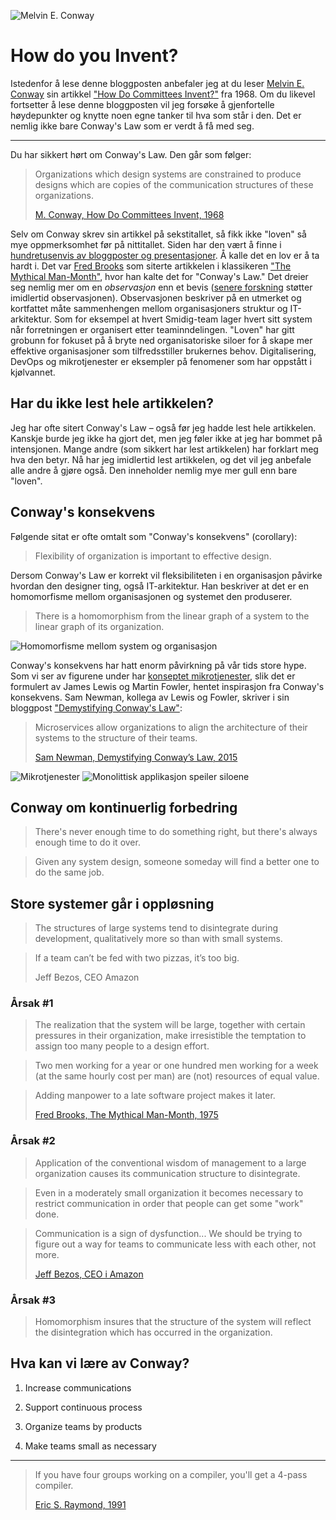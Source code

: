 ![Melvin E. Conway](https://github.com/steinim/writings/raw/master/images/conway.png)

# How do you Invent?

Istedenfor å lese denne bloggposten anbefaler jeg at du leser [Melvin E. Conway](https://en.wikipedia.org/wiki/Melvin_Conway) sin artikkel ["How Do Committees Invent?"](http://www.melconway.com/research/committees.html) fra 1968. Om du likevel fortsetter å lese denne bloggposten vil jeg forsøke å gjenfortelle høydepunkter og knytte noen egne tanker til hva som står i den. Det er nemlig ikke bare Conway's Law som er verdt å få med seg.

---

Du har sikkert hørt om Conway's Law. Den går som følger:

>  Organizations which design systems are constrained to produce designs which are copies of the communication structures of these organizations.
>
> [M. Conway, How Do Committees Invent, 1968](http://www.melconway.com/research/committees.html)

Selv om Conway skrev sin artikkel på sekstitallet, så fikk ikke "loven" så mye oppmerksomhet før på nittitallet.  Siden har den vært å finne i [hundretusenvis av bloggposter og presentasjoner](http://lmgtfy.com/?q=conway%27s+law). Å kalle det en lov er å ta hardt i. Det var [Fred Brooks](https://en.wikipedia.org/wiki/Fred_Brooks) som siterte artikkelen i klassikeren ["The Mythical Man-Month"](https://en.wikipedia.org/wiki/The_Mythical_Man-Month), hvor han kalte det for "Conway's Law." Det dreier seg nemlig mer om en _observasjon_ enn et bevis ([senere forskning](https://en.wikipedia.org/wiki/Conway%27s_law#Supporting_evidence) støtter imidlertid observasjonen). Observasjonen beskriver på en utmerket og kortfattet måte sammenhengen mellom organisasjoners struktur og IT-arkitektur. Som for eksempel at hvert Smidig-team lager hvert sitt system når forretningen er organisert etter teaminndelingen. "Loven" har gitt grobunn for fokuset på å bryte ned organisatoriske siloer for å skape mer effektive organisasjoner som tilfredsstiller brukernes behov. Digitalisering, DevOps og mikrotjenester er eksempler på fenomener som har oppstått i kjølvannet.

## Har du ikke lest hele artikkelen?
Jeg har ofte sitert Conway's Law – også før jeg hadde lest hele artikkelen. Kanskje burde jeg ikke ha gjort det, men jeg føler ikke at jeg har bommet på intensjonen. Mange andre (som sikkert har lest artikkelen) har forklart meg hva den betyr. Nå har jeg imidlertid lest artikkelen, og det vil jeg anbefale alle andre å gjøre også. Den inneholder nemlig mye mer gull enn bare "loven".

## Conway's konsekvens
Følgende sitat er ofte omtalt som "Conway's konsekvens" (corollary):

> Flexibility of organization is important to effective design.

Dersom Conway's Law er korrekt vil fleksibiliteten i en organisasjon påvirke hvordan den designer ting, også IT-arkitektur. Han beskriver at det er en homomorfisme mellom organisasjonen og systemet den produserer.

> There is a homomorphism from the linear graph of a system to the linear graph of its organization.

![Homomorfisme mellom system og organisasjon](https://github.com/steinim/writings/raw/master/images/conway_homomorphism.png)

Conway's konsekvens har hatt enorm påvirkning på vår tids store hype. Som vi ser av figurene under har [konseptet mikrotjenester](http://martinfowler.com/articles/microservices.html), slik det er formulert av James Lewis og Martin Fowler, hentet inspirasjon fra Conway's konsekvens. Sam Newman, kollega av Lewis og Fowler, skriver i sin bloggpost ["Demystifying Conway's Law"](https://www.thoughtworks.com/insights/blog/demystifying-conways-law):

> Microservices allow organizations to align the architecture of their systems to the structure of their teams.
>
> [Sam Newman, Demystifying Conway’s Law, 2015](https://www.thoughtworks.com/insights/blog/demystifying-conways-law)

![Mikrotjenester](https://github.com/steinim/writings/raw/master/images/microservices2.png)
![Monolittisk applikasjon speiler siloene ](https://github.com/steinim/writings/raw/master/images/microservices1.png)


## Conway om kontinuerlig forbedring
> There's never enough time to do something right, but there's always enough time to do it over.

> Given any system design, someone someday will find a better one to do the same job.

## Store systemer går i oppløsning
> The structures of large systems tend to disintegrate during development, qualitatively more so than with small systems.

> If a team can’t be fed with two pizzas, it’s too big.
>
> Jeff Bezos, CEO Amazon

### Årsak #1
> The realization that the system will be large, together with certain pressures in their organization, make irresistible the temptation to assign too many people to a design effort.

> Two men working for a year or one hundred men working for a week (at the same hourly cost per man) are (not) resources of equal value.

> Adding manpower to a late software project makes it later.
>
> [Fred Brooks, The Mythical Man-Month, 1975](https://en.wikipedia.org/wiki/Brooks%E2%80%99_law)

### Årsak #2
> Application of the conventional wisdom of management to a large organization causes its communication structure to disintegrate.

> Even in a moderately small organization it becomes necessary to restrict communication in order that people can get some "work" done.

> Communication is a sign of dysfunction... We should be trying to figure out a way for teams to communicate less with each other, not more.
> 
> [Jeff Bezos, CEO i Amazon](http://www.amazon.com/The-Everything-Store-Bezos-Amazon/dp/0316219266)

### Årsak #3
> Homomorphism insures that the structure of the system will reflect the disintegration which has occurred in the organization.

## Hva kan vi lære av Conway?
1. Increase communications

2. Support continuous process

3. Organize teams by products

4. Make teams small as necessary


---
> If you have four groups working on a compiler, you'll get a 4-pass compiler.
>
> [Eric S. Raymond, 1991](http://catb.org/~esr/jargon/html/C/Conways-Law.html)
